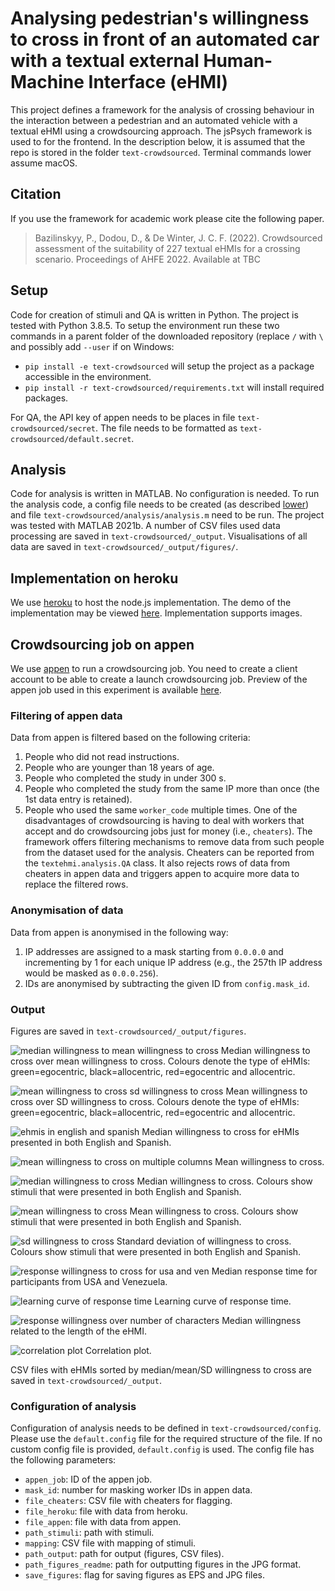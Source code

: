 # Analysing pedestrian's willingness to cross in front of an automated car with a textual external Human-Machine Interface (eHMI)
This project defines a framework for the analysis of crossing behaviour in the interaction between a pedestrian and an automated vehicle with a textual eHMI using a crowdsourcing approach. The jsPsych framework is used to for the frontend. In the description below, it is assumed that the repo is stored in the folder `text-crowdsourced`. Terminal commands lower assume macOS.

## Citation
If you use the framework for academic work please cite the following paper.

> Bazilinskyy, P., Dodou, D., & De Winter, J. C. F. (2022). Crowdsourced assessment of the suitability of 227 textual eHMIs for a crossing scenario. Proceedings of AHFE 2022. Available at TBC

## Setup
Code for creation of stimuli and QA is written in Python. The project is tested with Python 3.8.5. To setup the environment run these two commands in a parent folder of the downloaded repository (replace `/` with `\` and possibly add `--user` if on Windows:
- `pip install -e text-crowdsourced` will setup the project as a package accessible in the environment.
- `pip install -r text-crowdsourced/requirements.txt` will install required packages.

For QA, the API key of appen needs to be places in file `text-crowdsourced/secret`. The file needs to be formatted as `text-crowdsourced/default.secret`.

## Analysis
Code for analysis is written in MATLAB. No configuration is needed. To run the analysis code, a config file needs to be created (as described [lower](https://github.com/bazilinskyy/text-crowdsourced#configuration-of-analysis)) and file `text-crowdsourced/analysis/analysis.m` need to be run. The project was tested with MATLAB 2021b. A number of CSV files used data processing are saved in `text-crowdsourced/_output`. Visualisations of all data are saved in `text-crowdsourced/_output/figures/`.

## Implementation on heroku
We use [heroku](https://www.heroku.com/) to host the node.js implementation. The demo of the implementation may be viewed [here](https://text-crowdsourced.herokuapp.com/?debug=1&save_data=0). Implementation supports images.

## Crowdsourcing job on appen
We use [appen](http://appen.com) to run a crowdsourcing job. You need to create a client account to be able to create a launch crowdsourcing job. Preview of the appen job used in this experiment is available [here](https://view.appen.io/channels/cf_internal/jobs/1884388/editor_preview?token=65NVm9aKVsyz_jlitEr3bA).

### Filtering of appen data
Data from appen is filtered based on the following criteria:
1. People who did not read instructions.
2. People who are younger than 18 years of age.
3. People who completed the study in under 300 s.
4. People who completed the study from the same IP more than once (the 1st data entry is retained).
5. People who used the same `worker_code` multiple times. One of the disadvantages of crowdsourcing is having to deal with workers that accept and do crowdsourcing jobs just for money (i.e., `cheaters`). The framework offers filtering mechanisms to remove data from such people from the dataset used for the analysis. Cheaters can be reported from the `textehmi.analysis.QA` class. It also rejects rows of data from cheaters in appen data and triggers appen to acquire more data to replace the filtered rows.

### Anonymisation of data
Data from appen is anonymised in the following way:
1. IP addresses are assigned to a mask starting from `0.0.0.0` and incrementing by 1 for each unique IP address (e.g., the 257th IP address would be masked as `0.0.0.256`).
2. IDs are anonymised by subtracting the given ID from `config.mask_id`.

### Output
Figures are saved in `text-crowdsourced/_output/figures`.

![median willingness to mean willingness to cross](https://github.com/bazilinskyy/text-crowdsourced/blob/main/figures/median-cross-mean-cross.jpg?raw=true)
Median willingness to cross over mean willingness to cross. Colours denote the type of eHMIs: green=egocentric, black=allocentric, red=egocentric and allocentric.

![mean willingness to cross sd willingness to cross](https://github.com/bazilinskyy/text-crowdsourced/blob/main/figures/mean-cross-sd-cross.jpg?raw=true)
Mean willingness to cross over SD willingness to cross. Colours denote the type of eHMIs: green=egocentric, black=allocentric, red=egocentric and allocentric.

![ehmis in english and spanish](https://github.com/bazilinskyy/text-crowdsourced/blob/main/figures/median-cross-en-es.jpg?raw=true)
Median willingness to cross for eHMIs presented in both English and Spanish.

![mean willingness to cross on multiple columns](https://github.com/bazilinskyy/text-crowdsourced/blob/main/figures/mean-cross-multiple-columns.jpg?raw=true)
Mean willingness to cross.

![median willingness to cross](https://github.com/bazilinskyy/text-crowdsourced/blob/main/figures/median-cross.jpg?raw=true)
Median willingness to cross. Colours show stimuli that were presented in both English and Spanish.

![mean willingness to cross](https://github.com/bazilinskyy/text-crowdsourced/blob/main/figures/mean-cross.jpg?raw=true)
Mean willingness to cross. Colours show stimuli that were presented in both English and Spanish.

![sd willingness to cross](https://github.com/bazilinskyy/text-crowdsourced/blob/main/figures/sd-cross.jpg?raw=true)
Standard deviation of willingness to cross. Colours show stimuli that were presented in both English and Spanish.

![response willingness to cross for usa and ven](https://github.com/bazilinskyy/text-crowdsourced/blob/main/figures/response-time-usa-ven.jpg?raw=true)
Median response time for participants from USA and Venezuela.

![learning curve of response time](https://github.com/bazilinskyy/text-crowdsourced/blob/main/figures/response-time-learning.jpg?raw=true)
Learning curve of response time.

![response willingness over number of characters](https://github.com/bazilinskyy/text-crowdsourced/blob/main/figures/response-time-num-chars.jpg?raw=true)
Median willingness related to the length of the eHMI.

![correlation plot](https://github.com/bazilinskyy/text-crowdsourced/blob/main/figures/corrplot.jpg?raw=true)
Correlation plot.

CSV files with eHMIs sorted by median/mean/SD willingness to cross are saved in `text-crowdsourced/_output`.

### Configuration of analysis
Configuration of analysis needs to be defined in `text-crowdsourced/config`. Please use the `default.config` file for the required structure of the file. If no custom config file is provided, `default.config` is used. The config file has the following parameters:
* `appen_job`: ID of the appen job.
* `mask_id`: number for masking worker IDs in appen data.
* `file_cheaters`: CSV file with cheaters for flagging.
* `file_heroku`: file with data from heroku.
* `file_appen`: file with data from appen.
* `path_stimuli`: path with stimuli.
* `mapping`: CSV file with mapping of stimuli.
* `path_output`: path for output (figures, CSV files).
* `path_figures_readme`: path for outputting figures in the JPG format.
* `save_figures`: flag for saving figures as EPS and JPG files.
